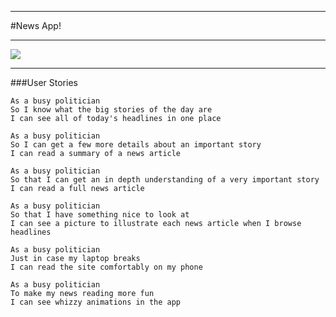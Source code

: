 ___
#News App!
___
![](https://media.giphy.com/media/n2IPMYMthV0m4/giphy.gif)
___
###User Stories
```
As a busy politician
So I know what the big stories of the day are
I can see all of today's headlines in one place
```
```
As a busy politician
So I can get a few more details about an important story
I can read a summary of a news article
```
```
As a busy politician
So that I can get an in depth understanding of a very important story
I can read a full news article
```
```
As a busy politician
So that I have something nice to look at
I can see a picture to illustrate each news article when I browse headlines
```
```
As a busy politician
Just in case my laptop breaks
I can read the site comfortably on my phone
```
```
As a busy politician
To make my news reading more fun
I can see whizzy animations in the app
```
